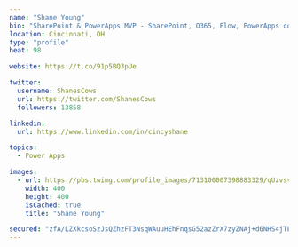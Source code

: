 ```yaml
---
name: "Shane Young"
bio: "SharePoint & PowerApps MVP - SharePoint, O365, Flow, PowerApps consulting? @PowerApps911 | Pure Snark? You found it."
location: Cincinnati, OH
type: "profile"
heat: 98

website: https://t.co/91p5BQ3pUe

twitter:
  username: ShanesCows
  url: https://twitter.com/ShanesCows
  followers: 13858

linkedin:
  url: https://www.linkedin.com/in/cincyshane

topics:
  - Power Apps

images:
  - url: https://pbs.twimg.com/profile_images/713100007398883329/qUzvsvQ3_400x400.jpg
    width: 400
    height: 400
    isCached: true
    title: "Shane Young"

secured: "zfA/LZXkcsoSzJsQZhzFT3NsqWAuuHEhFnqsG52azZrX7zyZNAj+d6NHS4jTL4+g6rUTvFeR+AO+z+NKMu/fODX2YLEaTcYqx25CrmYSCKx5KyOH2nBQKrcc+xh/Tdoh1CH5/dI8b4wbb24bfZTPBT7O6LshXjuKx7sXUwJqh7/6QR/hssEtgiugO/n3xvgqN8BuWVUn28Cizav/6w8BHWEN2nyKRJhGpdWlFAhBIpuaDuia3P7WkSs36jHr9+vNcAQ2U8SV68hV+NYmDnnudod8sFf9iacLnu0v0Up0OkzOqk+fbz/wfcYqpbl6qRovgdlVcw60AfXcHY6MNrmMoF0R/NmRljvh9KnXOORbjvTh17Cmo64/yvKe1I2htEjLsBw7kGciWBVdIRL3BFcAgfMkgK88D+FDB6npjIvq1iA=;b5HqP+Vj5IdVfGOGBN//lA=="
---
```


